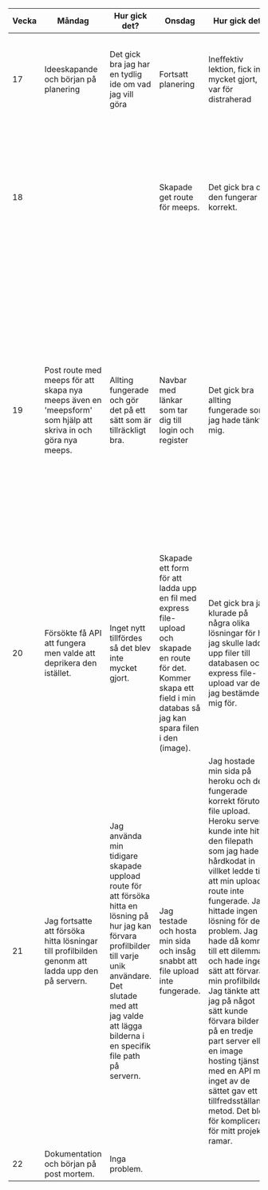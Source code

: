 | Vecka | Måndag | Hur gick det? | Onsdag | Hur gick det? | Fredag | Hur gick det? |
|-------|--------|---------------|--------|---------------|--------|---------------|
| 17    | Ideeskapande och början på planering       | Det gick bra jag har en tydlig ide om vad jag vill göra              | Fortsatt planering        | Ineffektiv lektion, fick inte mycket gjort, var för distraherad              | Skapade inloggstable i databasen och början på en get route för meeps       | Hade lite problem att få meeps routen att fungera men inloggs tablet blev bra              |
| 18    |        |               | Skapade get route för meeps.        | Det gick bra och den fungerar korrekt.             | Cards för meeps med hjälp av bootstrap och nunjucks.       | Det gick bra korten ser bra ut och fungerar även är de ordnade med descending så när man skapar en ny hamnar den längst upp.              |
| 19    | Post route med meeps för att skapa nya meeps även en 'meepsform' som hjälp att skriva in och göra nya meeps.       | Allting fungerade och gör det på ett sätt som är tillräckligt bra.               | Navbar med länkar som tar dig till login och register       | Det gick bra allting fungerade som jag hade tänkt mig.              | Nu går det att registrera en användare och att logga in med en skapad användare, även finns det ett profile page med en personlig karaktär för varje användare, jag försökte även lägga till en api men eftersom eleventy och node inte fungerar med varandra så var metoden jag valde för api inte fungerande så det deprikerades.       | Utöver api gick det bra.              |
| 20    | Försökte få API att fungera men valde att deprikera den istället.       | Inget nytt tillfördes så det blev inte mycket gjort.              | Skapade ett form för att ladda upp en fil med express file-upload och skapade en route för det. Kommer skapa ett field i min databas så jag kan spara filen i den (image).       | Det gick bra jag klurade på några olika lösningar för hur jag skulle ladda upp filer till databasen och express file-upload var den jag bestämde mig för.              |        | Försökte få file upload att fungera korrekt.              | Jag skapade ett field i min databas som var tänkt att innehålla bilder till varje unik användare. Det var dock mer komplicerat än jag trott att införa bilder till min databas genom typen blob. Jag valde därför att inte använda en databas lösning till mitt profilbilds tillägg.
| 21    | Jag fortsatte att försöka hitta lösningar till profilbilden genonm att ladda upp den på servern.       | Jag använda min tidigare skapade uppload route för att försöka hitta en lösning på hur jag kan förvara profilbilder till varje unik användare. Det slutade med att jag valde att lägga bilderna i en specifik file path på servern.              | Jag testade och hosta min sida och insåg snabbt att file upload inte fungerade.       | Jag hostade min sida på heroku och det fungerade korrekt förutom file upload. Heroku servern kunde inte hitta den filepath som jag hade hårdkodat in villket ledde till att min upload route inte fungerade. Jag hittade ingen lösning för detta problem. Jag hade då kommit till ett dilemma och hade inget sätt att förvara min profilbilder. Jag tänkte att jag på något sätt kunde förvara bilderna på en tredje part server eller en image hosting tjänst med en API men inget av de sättet gav ett tillfredsställande metod. Det blev för komplicerat för mitt projekts ramar.         |        |               |
| 22    | Dokumentation och början på post mortem.       | Inga problem.              |        |               |        |               |x1